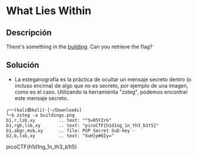 # What Lies Within

## Descripción
There's something in the [building](https://jupiter.challenges.picoctf.org/static/011955b303f293d60c8116e6a4c5c84f/buildings.png). Can you retrieve the flag?

## Solución
- La esteganografía es la práctica de ocultar un mensaje secreto dentro (o incluso encima) de algo que no es secreto, por ejemplo de una imagen, como es el caso. Utilizando la herramienta "zsteg", podemos encontrar este mensaje secreto.

```
┌──(kali㉿kali)-[~/Downloads]
└─$ zsteg -a buildings.png
b1,r,lsb,xy         .. text: "^5>R5YZrG"
b1,rgb,lsb,xy       .. text: "picoCTF{h1d1ng_1n_th3_b1t5}"
b1,abgr,msb,xy      .. file: PGP Secret Sub-key -
b2,b,lsb,xy         .. text: "XuH}p#8Iy="

```

picoCTF{h1d1ng_1n_th3_b1t5}